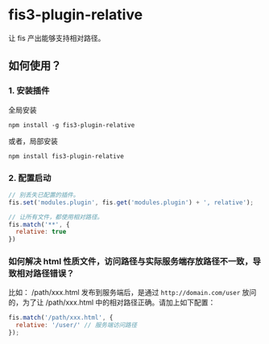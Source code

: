 # fis3-plugin-relative
让 fis 产出能够支持相对路径。

## 如何使用？

### 1. 安装插件

全局安装

```
npm install -g fis3-plugin-relative
```

或者，局部安装

```
npm install fis3-plugin-relative
```

### 2. 配置启动

```javascript
// 别丢失已配置的插件。
fis.set('modules.plugin', fis.get('modules.plugin') + ', relative');

// 让所有文件，都使用相对路径。
fis.match('**', {
  relative: true
})
```

### 如何解决 html 性质文件，访问路径与实际服务端存放路径不一致，导致相对路径错误？

比如： /path/xxx.html 发布到服务端后，是通过 `http://domain.com/user` 放问的，为了让 /path/xxx.html 中的相对路径正确。请加上如下配置：

```javascript
fis.match('/path/xxx.html', {
  relative: '/user/' // 服务端访问路径
});
```

